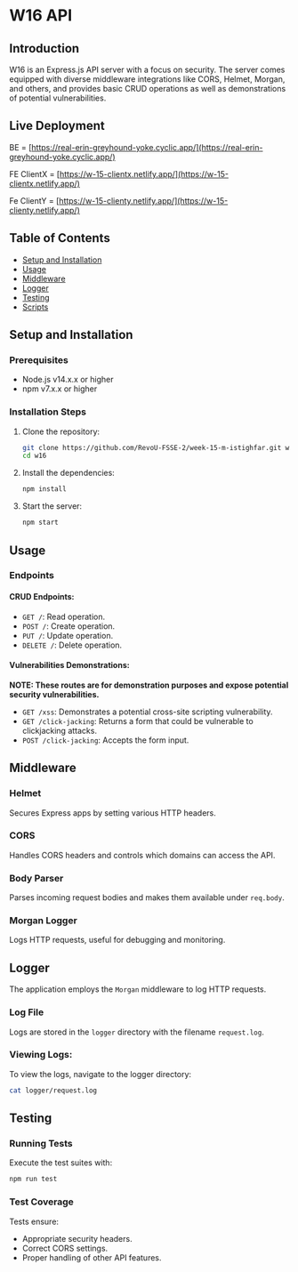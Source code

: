# W16 API 

## Introduction
W16 is an Express.js API server with a focus on security. The server comes equipped with diverse middleware integrations like CORS, Helmet, Morgan, and others, and provides basic CRUD operations as well as demonstrations of potential vulnerabilities.

## Live Deployment

BE = [https://real-erin-greyhound-yoke.cyclic.app/](https://real-erin-greyhound-yoke.cyclic.app/)

FE ClientX = [https://w-15-clientx.netlify.app/](https://w-15-clientx.netlify.app/)

Fe ClientY = [https://w-15-clienty.netlify.app/](https://w-15-clienty.netlify.app/)

## Table of Contents
- [Setup and Installation](#setup-and-installation)
- [Usage](#usage)
- [Middleware](#middleware)
- [Logger](#logger)
- [Testing](#testing)
- [Scripts](#scripts)

## Setup and Installation

### Prerequisites
- Node.js v14.x.x or higher
- npm v7.x.x or higher

### Installation Steps
1. Clone the repository:
    ```sh
    git clone https://github.com/RevoU-FSSE-2/week-15-m-istighfar.git w16
    cd w16
    ```
2. Install the dependencies:
    ```sh
    npm install
    ```
3. Start the server:
    ```sh
    npm start
    ```

## Usage

### Endpoints

#### CRUD Endpoints:
- `GET /`: Read operation.
- `POST /`: Create operation.
- `PUT /`: Update operation.
- `DELETE /`: Delete operation.

#### Vulnerabilities Demonstrations:
**NOTE: These routes are for demonstration purposes and expose potential security vulnerabilities.**
- `GET /xss`: Demonstrates a potential cross-site scripting vulnerability.
- `GET /click-jacking`: Returns a form that could be vulnerable to clickjacking attacks.
- `POST /click-jacking`: Accepts the form input.

## Middleware

### Helmet
Secures Express apps by setting various HTTP headers.

### CORS
Handles CORS headers and controls which domains can access the API.

### Body Parser
Parses incoming request bodies and makes them available under `req.body`.

### Morgan Logger
Logs HTTP requests, useful for debugging and monitoring.

## Logger

The application employs the `Morgan` middleware to log HTTP requests. 

### Log File
Logs are stored in the `logger` directory with the filename `request.log`.

### Viewing Logs:
To view the logs, navigate to the logger directory:

```sh
cat logger/request.log
```


## Testing

### Running Tests
Execute the test suites with:
```sh
npm run test
```

### Test Coverage
Tests ensure:
- Appropriate security headers.
- Correct CORS settings.
- Proper handling of other API features.